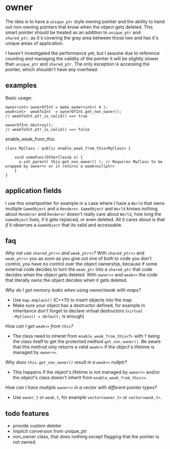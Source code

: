# owner
The idea is to have a `unique_ptr` style owning pointer and the ability to hand out non-owning pointers that know when the object gets deleted. This smart pointer should be treated as an addition to `unique_ptr` and `shared_ptr`, as it's covering the gray area between those two and has it's unique areas of application.

I haven't investigated the performance yet, but I assume due to reference counting *and* managing the validity of the pointer it will be slightly slower than `unique_ptr` and `shared_ptr`. The only exception is accessing the pointer, which shouldn't have any overhead.

## examples
Basic usage:

    owner<int> ownerOfInt = make_owner<int>( 4 );
    weak<int>  weakToInt  = ownerOfInt.get_non_owner();
    // weakToInt.ptr_is_valid() ==> true
    
    ownerOfInt.destroy();
    // weakToInt.ptr_is_valid() ==> false

enable_weak_from_this:

    class MyClass : public enable_weak_from_this<MyClass> {
    
        void someFunc(OtherClass& o) {
          o.set_parent( this.get_non_owner() ); // Requires MyClass to be wrapped by owner<> or it returns a weak<nullptr>
        }
    }
    
## application fields
I use this smartpointer for example in a case where I have a `World` that owns multiple `GameObject` and a `Renderer`. `GameObject` and `World` knows nothing about `Renderer` and `Renderer` doesn't really care about `World`, how long the `GameObject` lives, if it gets replaced, or even deleted. All it cares about is that *if* it observes a `GameObject` that its valid and accessable.
    
## faq
*Why not use `shared_ptr<>` and `weak_ptr<>`?*
With `shared_ptr<>` and `weak_ptr<>` you as soon as you give out one of both to code you don't control, you have no control over the object ownership, because if some external code decides to turn the `weak_ptr` into a `shared_ptr` that code decides when the object gets deleted. With `owner<>` and `weak<>` the code that literally owns the object decides when it gets deleted.

*Why do I get memory leaks when using owner/weak with maps?*
- Use `map.emplace()` (C++11) to insert objects into the map
- Make sure your object has a destructor defined, for example in inheritance don't forget to declare virtual destructors (`virtual ~MyClass() = default;` is enough)

*How can I get `weak<>` from `this`?*
- The class need to inheret from `enable_weak_from_this<T>` with `T` being the class itself to get the protected method `get_non_owner()`. Be aware that this method only returns a valid `weak<>` if the object's lifetime is managed by `owner<>`.

*Why does `this.get_non_owner()` result in a `weak<>` nullptr?*
- This happens if the object's lifetime is not managed by `owner<>` and/or the object's class doesn't inherit from `enable_weak_from_this<>`.

*How can I have multiple `owner<>` in a vector with different pointer types?*
- Use `owner_t` or `weak_t`, for example `vector<owner_t>` or `vector<weak_t>`.

## todo features

- provide custom deleter
- implicit conversion from unique_ptr
- non_owner class, that does nothing except flagging that the pointer is not owned.
